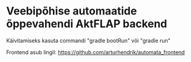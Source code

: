 # Veebipõhise automaatide õppevahendi AktFLAP backend

Käivitamiseks kasuta commandi "gradle bootRun" või "gradle run"

Frontend asub lingil: https://github.com/arturhendrik/automata_frontend
